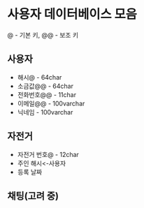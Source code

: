 # 사용자 데이터베이스 모음
@ - 기본 키, @@ - 보조 키

## 사용자
* 해시@ - 64char
* 소금값@@ - 64char
* 전화번호@@ - 11char
* 이메일@@ - 100varchar
* 닉네임 - 100varchar

## 자전거
* 자전거 번호@ - 12char
* 주인 해시<-사용자
* 등록 날짜

## 채팅(고려 중)